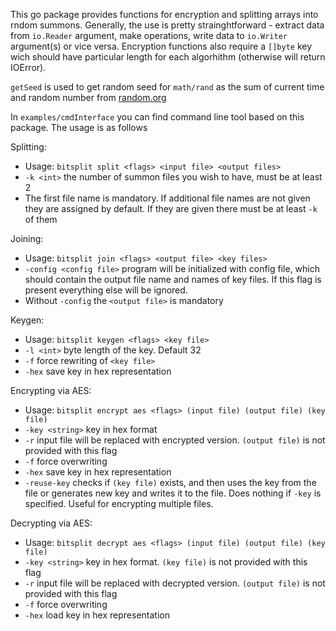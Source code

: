 This go package provides functions for encryption and splitting arrays into rndom summons.
Generally, the use is pretty strainghtforward - extract data from `io.Reader` argument, make operations, write data to `io.Writer` argument(s) or vice versa.
Encryption functions also require a `[]byte` key wich should have particular length for each algorhithm (otherwise will return IOError).

`getSeed` is used to get random seed for `math/rand` as the sum of current time and random number from [random.org](https://random.org)

In `examples/cmdInterface` you can find command line tool based on this package. The usage is as follows

Splitting:
* Usage: `bitsplit split <flags> <input file> <output files>`
* `-k <int>` the number of summon files you wish to have, must be at least 2
* The first file name is mandatory. If additional file names are not given they are assigned by default. If they are given there must be at least `-k` of them

Joining:
* Usage: `bitsplit join <flags> <output file> <key files>`
* `-config <config file>` program will be initialized with config file, which should contain the output file name and names of key files. If this flag is present everything else will be ignored.
* Without `-config` the `<output file>` is mandatory

Keygen:
* Usage: `bitsplit keygen <flags> <key file>`
* `-l <int>` byte length of the key. Default 32
* `-f` force rewriting of `<key file>`
* `-hex` save key in hex representation

Encrypting via AES:
* Usage: `bitsplit encrypt aes <flags> (input file) (output file) (key file)`
* `-key <string>` key in hex format
* `-r` input file will be replaced with encrypted version. `(output file)` is not provided with this flag
* `-f` force overwriting
* `-hex` save key in hex representation
* `-reuse-key` checks if `(key file)` exists, and then uses the key from the file or generates new key and writes it to the file. Does nothing if `-key` is specified. Useful for encrypting multiple files. 

Decrypting via AES:
* Usage: `bitsplit decrypt aes <flags> (input file) (output file) (key file)`
* `-key <string>` key in hex format. `(key file)` is not provided with this flag
* `-r` input file will be replaced with decrypted version. `(output file)` is not provided with this flag
* `-f` force overwriting
* `-hex` load key in hex representation